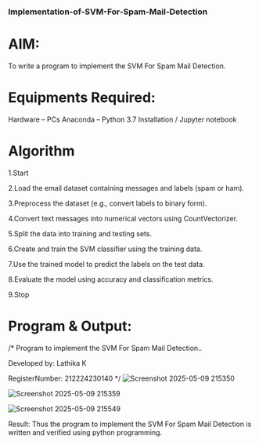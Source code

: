 ### Implementation-of-SVM-For-Spam-Mail-Detection
# AIM:
To write a program to implement the SVM For Spam Mail Detection.

# Equipments Required:
Hardware – PCs
Anaconda – Python 3.7 Installation / Jupyter notebook
# Algorithm

1.Start

2.Load the email dataset containing messages and labels (spam or ham).

3.Preprocess the dataset (e.g., convert labels to binary form).

4.Convert text messages into numerical vectors using CountVectorizer.

5.Split the data into training and testing sets.

6.Create and train the SVM classifier using the training data.

7.Use the trained model to predict the labels on the test data.

8.Evaluate the model using accuracy and classification metrics.

9.Stop

# Program & Output:
/*
Program to implement the SVM For Spam Mail Detection..

Developed by: Lathika K 

RegisterNumber:  212224230140
*/
![Screenshot 2025-05-09 215350](https://github.com/user-attachments/assets/885994ff-3b6b-4bca-8146-138a2ea6d9ff)


![Screenshot 2025-05-09 215359](https://github.com/user-attachments/assets/d2f3b30c-6e53-47ea-a464-200bf548046a)


![Screenshot 2025-05-09 215549](https://github.com/user-attachments/assets/fd9f9361-e8e1-4355-bfef-0c69d44a8755)


Result:
Thus the program to implement the SVM For Spam Mail Detection is written and verified using python programming.
